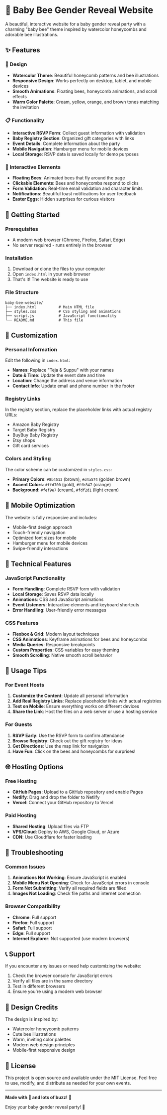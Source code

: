 # 🐝 Baby Bee Gender Reveal Website

A beautiful, interactive website for a baby gender reveal party with a charming "baby bee" theme inspired by watercolor honeycombs and adorable bee illustrations.

## ✨ Features

### 🎨 Design
- **Watercolor Theme**: Beautiful honeycomb patterns and bee illustrations
- **Responsive Design**: Works perfectly on desktop, tablet, and mobile devices
- **Smooth Animations**: Floating bees, honeycomb animations, and scroll effects
- **Warm Color Palette**: Cream, yellow, orange, and brown tones matching the invitation

### 📋 Functionality
- **Interactive RSVP Form**: Collect guest information with validation
- **Baby Registry Section**: Organized gift categories with links
- **Event Details**: Complete information about the party
- **Mobile Navigation**: Hamburger menu for mobile devices
- **Local Storage**: RSVP data is saved locally for demo purposes

### 🎯 Interactive Elements
- **Floating Bees**: Animated bees that fly around the page
- **Clickable Elements**: Bees and honeycombs respond to clicks
- **Form Validation**: Real-time email validation and character limits
- **Notifications**: Beautiful toast notifications for user feedback
- **Easter Eggs**: Hidden surprises for curious visitors

## 🚀 Getting Started

### Prerequisites
- A modern web browser (Chrome, Firefox, Safari, Edge)
- No server required - runs entirely in the browser

### Installation
1. Download or clone the files to your computer
2. Open `index.html` in your web browser
3. That's it! The website is ready to use

### File Structure
```
baby-bee-website/
├── index.html          # Main HTML file
├── styles.css          # CSS styling and animations
├── script.js           # JavaScript functionality
└── README.md           # This file
```

## 🎨 Customization

### Personal Information
Edit the following in `index.html`:
- **Names**: Replace "Teja & Suppu" with your names
- **Date & Time**: Update the event date and time
- **Location**: Change the address and venue information
- **Contact Info**: Update email and phone number in the footer

### Registry Links
In the registry section, replace the placeholder links with actual registry URLs:
- Amazon Baby Registry
- Target Baby Registry
- BuyBuy Baby Registry
- Etsy shops
- Gift card services

### Colors and Styling
The color scheme can be customized in `styles.css`:
- **Primary Colors**: `#8b4513` (brown), `#d4a574` (golden brown)
- **Accent Colors**: `#ffd700` (gold), `#ffb347` (orange)
- **Background**: `#fef9e7` (cream), `#fdf2d1` (light cream)

## 📱 Mobile Optimization

The website is fully responsive and includes:
- Mobile-first design approach
- Touch-friendly navigation
- Optimized font sizes for mobile
- Hamburger menu for mobile devices
- Swipe-friendly interactions

## 🔧 Technical Features

### JavaScript Functionality
- **Form Handling**: Complete RSVP form with validation
- **Local Storage**: Saves RSVP data locally
- **Animations**: CSS and JavaScript animations
- **Event Listeners**: Interactive elements and keyboard shortcuts
- **Error Handling**: User-friendly error messages

### CSS Features
- **Flexbox & Grid**: Modern layout techniques
- **CSS Animations**: Keyframe animations for bees and honeycombs
- **Media Queries**: Responsive breakpoints
- **Custom Properties**: CSS variables for easy theming
- **Smooth Scrolling**: Native smooth scroll behavior

## 🎉 Usage Tips

### For Event Hosts
1. **Customize the Content**: Update all personal information
2. **Add Real Registry Links**: Replace placeholder links with actual registries
3. **Test on Mobile**: Ensure everything works on different devices
4. **Share the Link**: Host the files on a web server or use a hosting service

### For Guests
1. **RSVP Early**: Use the RSVP form to confirm attendance
2. **Browse Registry**: Check out the gift registry for ideas
3. **Get Directions**: Use the map link for navigation
4. **Have Fun**: Click on the bees and honeycombs for surprises!

## 🌐 Hosting Options

### Free Hosting
- **GitHub Pages**: Upload to a GitHub repository and enable Pages
- **Netlify**: Drag and drop the folder to Netlify
- **Vercel**: Connect your GitHub repository to Vercel

### Paid Hosting
- **Shared Hosting**: Upload files via FTP
- **VPS/Cloud**: Deploy to AWS, Google Cloud, or Azure
- **CDN**: Use Cloudflare for faster loading

## 🐛 Troubleshooting

### Common Issues
1. **Animations Not Working**: Ensure JavaScript is enabled
2. **Mobile Menu Not Opening**: Check for JavaScript errors in console
3. **Form Not Submitting**: Verify all required fields are filled
4. **Images Not Loading**: Check file paths and internet connection

### Browser Compatibility
- **Chrome**: Full support
- **Firefox**: Full support
- **Safari**: Full support
- **Edge**: Full support
- **Internet Explorer**: Not supported (use modern browsers)

## 📞 Support

If you encounter any issues or need help customizing the website:
1. Check the browser console for JavaScript errors
2. Verify all files are in the same directory
3. Test in different browsers
4. Ensure you're using a modern web browser

## 🎨 Design Credits

The design is inspired by:
- Watercolor honeycomb patterns
- Cute bee illustrations
- Warm, inviting color palettes
- Modern web design principles
- Mobile-first responsive design

## 📄 License

This project is open source and available under the MIT License. Feel free to use, modify, and distribute as needed for your own events.

---

**Made with 💛 and lots of buzz!** 🐝

Enjoy your baby gender reveal party! 🎉
